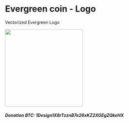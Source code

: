 # Evergreen coin - Logo
Vectorized Evergreen Logo

<img src="https://raw.githubusercontent.com/cryptodesigner/evergreencoin/master/0.75x/-evergreen-.png" width="256">


##### Donation BTC: 1Design1X8rTzznB7e26xKZ2XGEgZQkeHX

